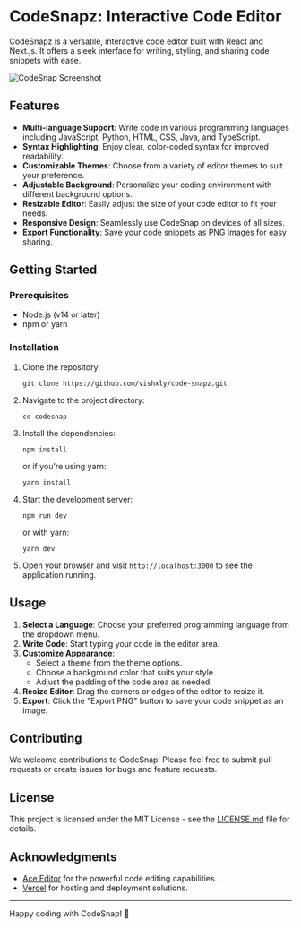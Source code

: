 # CodeSnapz: Interactive Code Editor

CodeSnapz is a versatile, interactive code editor built with React and Next.js. It offers a sleek interface for writing, styling, and sharing code snippets with ease.

![CodeSnap Screenshot](https://placeholder-for-screenshot.com)

## Features

- **Multi-language Support**: Write code in various programming languages including JavaScript, Python, HTML, CSS, Java, and TypeScript.
- **Syntax Highlighting**: Enjoy clear, color-coded syntax for improved readability.
- **Customizable Themes**: Choose from a variety of editor themes to suit your preference.
- **Adjustable Background**: Personalize your coding environment with different background options.
- **Resizable Editor**: Easily adjust the size of your code editor to fit your needs.
- **Responsive Design**: Seamlessly use CodeSnap on devices of all sizes.
- **Export Functionality**: Save your code snippets as PNG images for easy sharing.

## Getting Started

### Prerequisites

- Node.js (v14 or later)
- npm or yarn

### Installation

1. Clone the repository:
   ```
   git clone https://github.com/vishxly/code-snapz.git
   ```

2. Navigate to the project directory:
   ```
   cd codesnap
   ```

3. Install the dependencies:
   ```
   npm install
   ```
   or if you're using yarn:
   ```
   yarn install
   ```

4. Start the development server:
   ```
   npm run dev
   ```
   or with yarn:
   ```
   yarn dev
   ```

5. Open your browser and visit `http://localhost:3000` to see the application running.

## Usage

1. **Select a Language**: Choose your preferred programming language from the dropdown menu.
2. **Write Code**: Start typing your code in the editor area.
3. **Customize Appearance**: 
   - Select a theme from the theme options.
   - Choose a background color that suits your style.
   - Adjust the padding of the code area as needed.
4. **Resize Editor**: Drag the corners or edges of the editor to resize it.
5. **Export**: Click the "Export PNG" button to save your code snippet as an image.

## Contributing

We welcome contributions to CodeSnap! Please feel free to submit pull requests or create issues for bugs and feature requests.

## License

This project is licensed under the MIT License - see the [LICENSE.md](LICENSE.md) file for details.

## Acknowledgments

- [Ace Editor](https://ace.c9.io/) for the powerful code editing capabilities.
- [Vercel](https://vercel.com) for hosting and deployment solutions.

---

Happy coding with CodeSnap! 🚀
